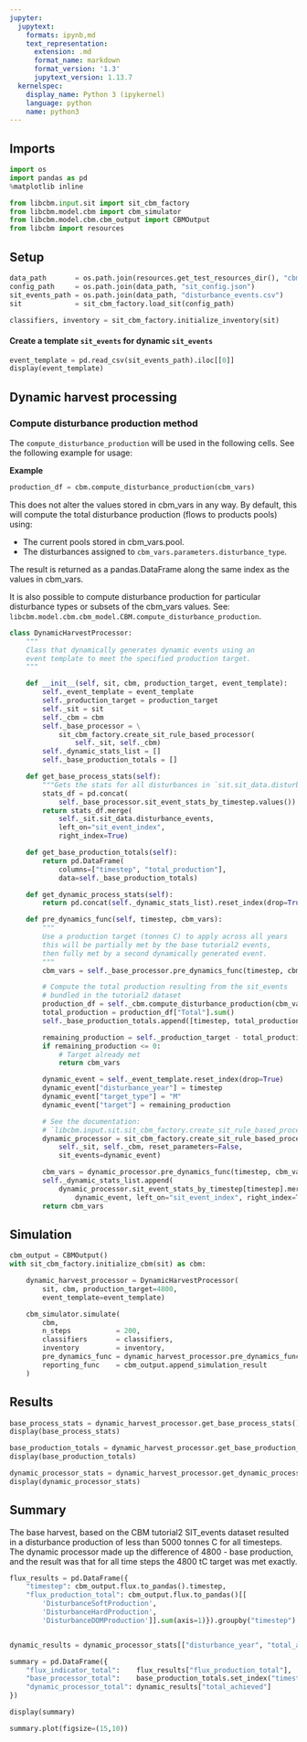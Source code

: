 ```yaml
---
jupyter:
  jupytext:
    formats: ipynb,md
    text_representation:
      extension: .md
      format_name: markdown
      format_version: '1.3'
      jupytext_version: 1.13.7
  kernelspec:
    display_name: Python 3 (ipykernel)
    language: python
    name: python3
---
```


## Imports

```python
import os
import pandas as pd
%matplotlib inline
```

```python
from libcbm.input.sit import sit_cbm_factory
from libcbm.model.cbm import cbm_simulator
from libcbm.model.cbm.cbm_output import CBMOutput
from libcbm import resources
```

## Setup

```python
data_path       = os.path.join(resources.get_test_resources_dir(), "cbm3_tutorial2")
config_path     = os.path.join(data_path, "sit_config.json")
sit_events_path = os.path.join(data_path, "disturbance_events.csv")
sit             = sit_cbm_factory.load_sit(config_path)

classifiers, inventory = sit_cbm_factory.initialize_inventory(sit)
```

#### Create a template `sit_events` for dynamic `sit_events`

```python
event_template = pd.read_csv(sit_events_path).iloc[[0]]
display(event_template)
```

## Dynamic harvest processing


### Compute disturbance production method

<!-- #region -->
The `compute_disturbance_production` will be used in the following cells. See the following example for usage:

**Example**

```python
production_df = cbm.compute_disturbance_production(cbm_vars)
```

This does not alter the values stored in cbm_vars in any way. By default, this will compute the total disturbance production (flows to products pools) using:

* The current pools stored in cbm_vars.pool.
* The disturbances assigned to `cbm_vars.parameters.disturbance_type`.

The result is returned as a pandas.DataFrame along the same index as the values in cbm_vars.

It is also possible to compute disturbance production for particular disturbance types or subsets of the cbm_vars values. See: `libcbm.model.cbm.cbm_model.CBM.compute_disturbance_production`.
<!-- #endregion -->

```python
class DynamicHarvestProcessor:
    """
    Class that dynamically generates dynamic events using an
    event template to meet the specified production target.
    """

    def __init__(self, sit, cbm, production_target, event_template):
        self._event_template = event_template
        self._production_target = production_target
        self._sit = sit
        self._cbm = cbm
        self._base_processor = \
            sit_cbm_factory.create_sit_rule_based_processor(
                self._sit, self._cbm)
        self._dynamic_stats_list = []
        self._base_production_totals = []

    def get_base_process_stats(self):
        """Gets the stats for all disturbances in `sit.sit_data.disturbance_events`."""
        stats_df = pd.concat(
            self._base_processor.sit_event_stats_by_timestep.values())
        return stats_df.merge(
            self._sit.sit_data.disturbance_events,
            left_on="sit_event_index",
            right_index=True)

    def get_base_production_totals(self):
        return pd.DataFrame(
            columns=["timestep", "total_production"],
            data=self._base_production_totals)

    def get_dynamic_process_stats(self):
        return pd.concat(self._dynamic_stats_list).reset_index(drop=True)

    def pre_dynamics_func(self, timestep, cbm_vars):
        """
        Use a production target (tonnes C) to apply across all years
        this will be partially met by the base tutorial2 events,
        then fully met by a second dynamically generated event.
        """
        cbm_vars = self._base_processor.pre_dynamics_func(timestep, cbm_vars)

        # Compute the total production resulting from the sit_events
        # bundled in the tutorial2 dataset
        production_df = self._cbm.compute_disturbance_production(cbm_vars, density=False)
        total_production = production_df["Total"].sum()
        self._base_production_totals.append([timestep, total_production])

        remaining_production = self._production_target - total_production
        if remaining_production <= 0:
            # Target already met
            return cbm_vars

        dynamic_event = self._event_template.reset_index(drop=True)
        dynamic_event["disturbance_year"] = timestep
        dynamic_event["target_type"] = "M"
        dynamic_event["target"] = remaining_production

        # See the documentation:
        # `libcbm.input.sit.sit_cbm_factory.create_sit_rule_based_processor`
        dynamic_processor = sit_cbm_factory.create_sit_rule_based_processor(
            self._sit, self._cbm, reset_parameters=False,
            sit_events=dynamic_event)

        cbm_vars = dynamic_processor.pre_dynamics_func(timestep, cbm_vars)
        self._dynamic_stats_list.append(
            dynamic_processor.sit_event_stats_by_timestep[timestep].merge(
                dynamic_event, left_on="sit_event_index", right_index=True))
        return cbm_vars

```

## Simulation

```python
cbm_output = CBMOutput()
with sit_cbm_factory.initialize_cbm(sit) as cbm:

    dynamic_harvest_processor = DynamicHarvestProcessor(
        sit, cbm, production_target=4800,
        event_template=event_template)

    cbm_simulator.simulate(
        cbm,
        n_steps           = 200,
        classifiers       = classifiers,
        inventory         = inventory,
        pre_dynamics_func = dynamic_harvest_processor.pre_dynamics_func,
        reporting_func    = cbm_output.append_simulation_result
    )
```

## Results

```python
base_process_stats = dynamic_harvest_processor.get_base_process_stats()
display(base_process_stats)
```

```python
base_production_totals = dynamic_harvest_processor.get_base_production_totals()
display(base_production_totals)
```

```python
dynamic_processor_stats = dynamic_harvest_processor.get_dynamic_process_stats()
display(dynamic_processor_stats)
```

## Summary

The base harvest, based on the CBM tutorial2 SIT_events dataset resulted in a disturbance production of less than 5000 tonnes C for all timesteps. The dynamic processor made up the difference of 4800 - base production, and the result was that for all time steps the 4800 tC target was met exactly.

```python
flux_results = pd.DataFrame({
    "timestep": cbm_output.flux.to_pandas().timestep,
    "flux_production_total": cbm_output.flux.to_pandas()[[
        'DisturbanceSoftProduction',
        'DisturbanceHardProduction',
        'DisturbanceDOMProduction']].sum(axis=1)}).groupby("timestep").sum()


dynamic_results = dynamic_processor_stats[["disturbance_year", "total_achieved"]].groupby("disturbance_year").sum()

summary = pd.DataFrame({
    "flux_indicator_total":    flux_results["flux_production_total"],
    "base_processor_total":    base_production_totals.set_index("timestep")["total_production"],
    "dynamic_processor_total": dynamic_results["total_achieved"]
})

display(summary)
```

```python
summary.plot(figsize=(15,10))
```

```python

```
